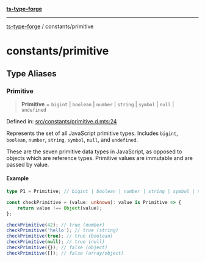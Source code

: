 [**ts-type-forge**](../README.md)

---

[ts-type-forge](../README.md) / constants/primitive

# constants/primitive

## Type Aliases

### Primitive

> **Primitive** = `bigint` \| `boolean` \| `number` \| `string` \| `symbol` \| `null` \| `undefined`

Defined in: [src/constants/primitive.d.mts:24](https://github.com/noshiro-pf/ts-type-forge/blob/main/src/constants/primitive.d.mts#L24)

Represents the set of all JavaScript primitive types.
Includes `bigint`, `boolean`, `number`, `string`, `symbol`, `null`, and `undefined`.

These are the seven primitive data types in JavaScript, as opposed to objects which are reference types.
Primitive values are immutable and are passed by value.

#### Example

```ts
type P1 = Primitive; // bigint | boolean | number | string | symbol | null | undefined

const checkPrimitive = (value: unknown): value is Primitive => {
    return value !== Object(value);
};

checkPrimitive(42); // true (number)
checkPrimitive('hello'); // true (string)
checkPrimitive(true); // true (boolean)
checkPrimitive(null); // true (null)
checkPrimitive({}); // false (object)
checkPrimitive([]); // false (array/object)
```
